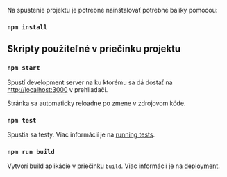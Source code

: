 Na spustenie projektu je potrebné nainštalovať potrebné balíky pomocou:

### `npm install`

## Skripty použiteľné v priečinku projektu

### `npm start`

Spustí development server na ku ktorému sa dá dostať na [http://localhost:3000](http://localhost:3000) v prehliadači.

Stránka sa automaticky reloadne po zmene v zdrojovom kóde.

### `npm test`

Spustia sa testy. Viac informácií je na [running tests](https://facebook.github.io/create-react-app/docs/running-tests).

### `npm run build`

Vytvorí build aplikácie v priečinku `build`. Viac informácií je na [deployment](https://facebook.github.io/create-react-app/docs/deployment).

